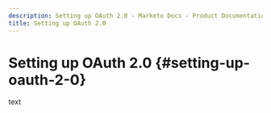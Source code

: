 ```yaml
---
description: Setting up OAuth 2.0 - Marketo Docs - Product Documentation
title: Setting up OAuth 2.0
---
```


# Setting up OAuth 2.0 {#setting-up-oauth-2-0}

text
